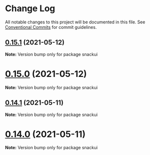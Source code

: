 # Change Log

All notable changes to this project will be documented in this file.
See [Conventional Commits](https://conventionalcommits.org) for commit guidelines.

## [0.15.1](https://github.com/natew/snackui/compare/v0.2.0...v0.15.1) (2021-05-12)

**Note:** Version bump only for package snackui





# [0.15.0](https://github.com/getdish/dish/compare/v0.3.2...v0.15.0) (2021-05-12)

**Note:** Version bump only for package snackui





## [0.14.1](https://github.com/getdish/dish/compare/v0.14.0...v0.14.1) (2021-05-11)

**Note:** Version bump only for package snackui





# [0.14.0](https://github.com/getdish/dish/compare/v0.13.0...v0.14.0) (2021-05-11)

**Note:** Version bump only for package snackui
